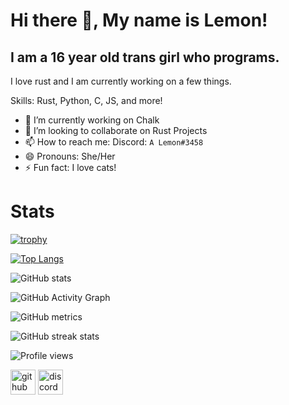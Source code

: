 # Hi there 👋, My name is Lemon!
## I am a 16 year old trans girl who programs.
I love rust and I am currently working on a few things.

Skills: Rust, Python, C, JS, and more!

- 🔭 I’m currently working on Chalk 
- 👯 I’m looking to collaborate on Rust Projects 
- 📫 How to reach me: Discord: `A Lemon#3458` 
- 😄 Pronouns: She/Her 
- ⚡ Fun fact: I love cats! 

# Stats

[![trophy](https://github-profile-trophy.vercel.app/?username=LemonjamesD)](https://github.com/ryo-ma/github-profile-trophy)

[![Top Langs](https://github-readme-stats.vercel.app/api/top-langs/?username=LemonjamesD)](https://github.com/anuraghazra/github-readme-stats)

![GitHub stats](https://github-readme-stats.vercel.app/api?username=LemonjamesD&show_icons=true&count_private=true)  

![GitHub Activity Graph](https://activity-graph.herokuapp.com/graph?username=LemonjamesD)  

![GitHub metrics](https://metrics.lecoq.io/LemonjamesD)  

![GitHub streak stats](https://github-readme-streak-stats.herokuapp.com/?user=LemonjamesD)  

![Profile views](https://gpvc.arturio.dev/LemonjamesD)  

[<img src='https://cdn.jsdelivr.net/npm/simple-icons@3.0.1/icons/github.svg' alt='github' height='40'>](https://github.com/LemonjamesD)  [<img src='https://cdn.jsdelivr.net/npm/simple-icons@3.0.1/icons/discord.svg' alt='discord' height='40'>](https://discord.gg/cmRYhWKJ)   
